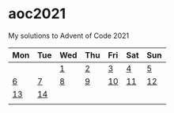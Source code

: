 # aoc2021
My solutions to Advent of Code 2021

| Mon                    | Tue                    | Wed                    | Thu                    | Fri                    | Sat                    | Sun                    |
|:-----------------------|:-----------------------|:-----------------------|:-----------------------|:-----------------------|:-----------------------|:-----------------------|
|                        |                        | [1](day01/day01.py)    | [2](day02/day02.py)    | [3](day03/day03.py)    | [4](day04/day04.py)    | [5](day05/day05.py)    |
| [6](day06/day06.py)    | [7](day07/day07.py)    | [8](day08/day08.py)    | [9](day09/day09.py)    | [10](day10/day10.py)   | [11](day11/day11.py)   | [12](day12/day12.py)   |
| [13](day13/day13.py)   | [14](day14/day14.py)   |                        |                        |                        |                        |                        |
|                        |                        |                        |                        |                        |                        |                        |

